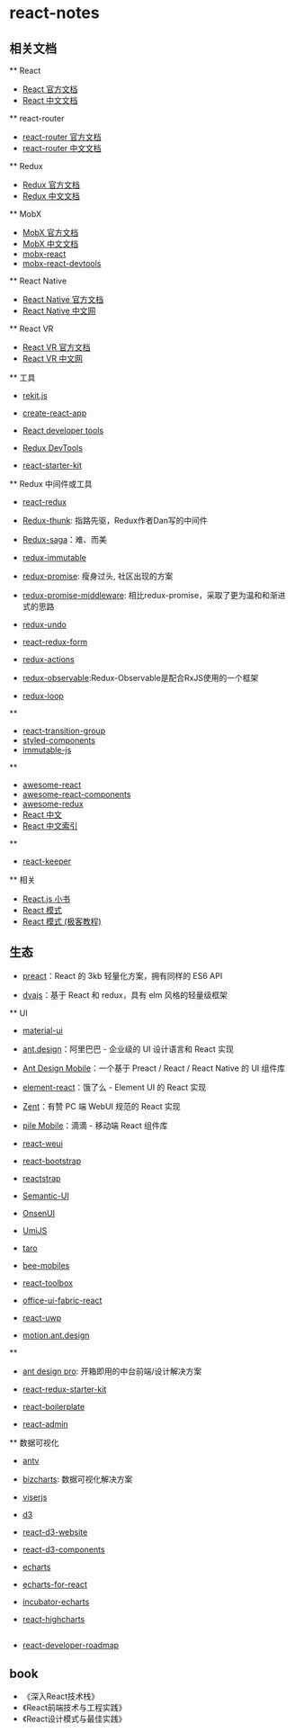 # react-notes

## 相关文档

** React
- [React 官方文档](https://reactjs.org/)
- [React 中文文档](https://react.docschina.org/)

** react-router
- [react-router 官方文档](https://reacttraining.com/react-router/)
- [react-router 中文文档](https://react-router.docschina.org/)

** Redux
- [Redux 官方文档](https://redux.js.org/)
- [Redux 中文文档](https://cn.redux.js.org/)

** MobX
- [MobX 官方文档](https://mobx.js.org/)
- [MobX 中文文档](https://cn.mobx.js.org/)
- [mobx-react](https://github.com/mobxjs/mobx-react)
- [mobx-react-devtools](https://github.com/mobxjs/mobx-react-devtools)

** React Native
- [React Native 官方文档](https://facebook.github.io/react-native/)
- [React Native 中文网](https://reactnative.cn/)

** React VR
- [React VR 官方文档](https://facebook.github.io/react-360/)
- [React VR 中文网](http://www.vr-react.com/)

** 工具

- [rekit.js](http://rekit.js.org/)
- [create-react-app](https://facebook.github.io/create-react-app/)
- [React developer tools](https://github.com/facebook/react-devtools)
- [Redux DevTools](https://github.com/reduxjs/redux-devtools)

- [react-starter-kit](https://github.com/bodyno/react-starter-kit)


** Redux 中间件或工具

- [react-redux](https://github.com/reduxjs/react-redux)
- [Redux-thunk](https://github.com/reduxjs/redux-thunk): 指路先驱，Redux作者Dan写的中间件
- [Redux-saga](https://github.com/reduxjs/redux-thunk)：难、而美
- [redux-immutable](https://github.com/redux-saga/redux-saga)
- [redux-promise](https://github.com/acdlite/redux-promise): 瘦身过头, 社区出现的方案
- [redux-promise-middleware](https://github.com/pburtchaell/redux-promise-middleware): 相比redux-promise，采取了更为温和和渐进式的思路

- [redux-undo](https://github.com/omnidan/redux-undo)
- [react-redux-form](https://github.com/davidkpiano/react-redux-form)

- [redux-actions](https://github.com/redux-utilities/redux-actions)
- [redux-observable](https://github.com/redux-observable/redux-observable):Redux-Observable是配合RxJS使用的一个框架
- [redux-loop](https://github.com/redux-loop/redux-loop)


** 
- [react-transition-group](https://reactcommunity.org/react-transition-group/)
- [styled-components](https://www.styled-components.com/)
- [immutable-js](https://facebook.github.io/immutable-js/)

** 
- [awesome-react](https://github.com/enaqx/awesome-react)
- [awesome-react-components](https://github.com/brillout/awesome-react-components)
- [awesome-redux](https://github.com/xgrommx/awesome-redux)
- [React 中文](http://react-china.org/)
- [React 中文索引](http://nav.react-china.org/)

**
- [react-keeper](https://github.com/vifird/react-keeper)


** 相关
- [React.js 小书](http://huziketang.mangojuice.top/books/react/)
- [React 模式](http://sangka-z.com/react-in-patterns-cn/)
- [React 模式 (极客教程)](https://www.geekjc.com/ebook/detail/5bae0c10ddb4f437ecfdc708/1538132695121)

## 生态

- [preact](https://preactjs.com/)：React 的 3kb 轻量化方案，拥有同样的 ES6 API

- [dvajs](https://dvajs.com/)：基于 React 和 redux，具有 elm 风格的轻量级框架

** UI

- [material-ui](https://material-ui.com/)
- [ant.design](https://ant.design/index-cn)：阿里巴巴 - 企业级的 UI 设计语言和 React 实现
- [Ant Design Mobile](https://mobile.ant.design/index-cn)：一个基于 Preact / React / React Native 的 UI 组件库
- [element-react](https://elemefe.github.io/element-react/#/zh-CN/quick-start)：饿了么 - Element UI 的 React 实现
- [Zent](https://youzan.github.io/zent/zh/guides/install)：有赞 PC 端 WebUI 规范的 React 实现
- [pile Mobile](https://didi.github.io/pile.js/#/?_k=iycbqk)：滴滴 - 移动端 React 组件库
- [react-weui](https://github.com/weui/react-weui)
- [react-bootstrap](https://github.com/react-bootstrap/react-bootstrap)
- [reactstrap](https://github.com/reactstrap/reactstrap)
- [Semantic-UI](https://github.com/Semantic-Org/Semantic-UI)
- [OnsenUI](https://github.com/OnsenUI/OnsenUI)
- [UmiJS](https://umijs.org/)
- [taro](https://taro.js.org/)

- [bee-mobiles](https://bee-mobiles.github.io/)
- [react-toolbox](https://github.com/react-toolbox/react-toolbox/)
- [office-ui-fabric-react](https://github.com/OfficeDev/office-ui-fabric-react)
- [react-uwp](https://www.react-uwp.com/)
- [motion.ant.design](https://motion.ant.design/)


** 
- [ant design pro](https://pro.ant.design/index-cn): 开箱即用的中台前端/设计解决方案

- [react-redux-starter-kit](https://github.com/davezuko/react-redux-starter-kit)
- [react-boilerplate](https://github.com/react-boilerplate/react-boilerplate)
- [react-admin](https://github.com/marmelab/react-admin)


** 数据可视化
- [antv](https://antv.alipay.com/zh-cn/g2/3.x/tutorial)
- [bizcharts](http://bizcharts.net/index): 数据可视化解决方案

- [viserjs](https://viserjs.github.io/docs.html#/viser/guide/installation)

- [d3](https://github.com/d3/d3)
- [react-d3-website](https://reactiva.github.io/react-d3-website/)
- [react-d3-components](https://github.com/codesuki/react-d3-components)

- [echarts](https://github.com/apache/incubator-echarts)
- [echarts-for-react](https://github.com/hustcc/echarts-for-react)
- [incubator-echarts](https://github.com/apache/incubator-echarts)

- [react-highcharts](https://github.com/kirjs/react-highcharts)


## 

- [react-developer-roadmap](https://github.com/adam-golab/react-developer-roadmap)

## book

- 《深入React技术栈》
- 《React前端技术与工程实践》
- 《React设计模式与最佳实践》
